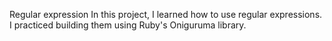 Regular expression
In this project, I learned how to use regular expressions. I practiced building them using Ruby's Oniguruma library.
